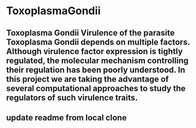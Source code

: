 # ToxoplasmaGondii

## Toxoplasma Gondii Virulence of the parasite Toxoplasma Gondii depends on multiple factors. Although virulence factor expression is tightly regulated, the molecular mechanism controlling their regulation has been poorly understood. In this project we are taking the advantage of several computational approaches to study the regulators of such virulence traits. 


## update readme from local clone
